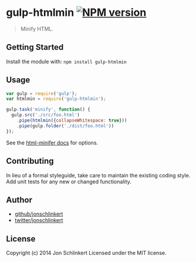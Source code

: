 # gulp-htmlmin [![NPM version](https://badge.fury.io/js/gulp-htmlmin.png)](http://badge.fury.io/js/gulp-htmlmin)

> Minify HTML.

## Getting Started
Install the module with: `npm install gulp-htmlmin`

## Usage

```js
var gulp = require('gulp');
var htmlmin = require('gulp-htmlmin');

gulp.task('minify', function() {
  gulp.src('./src/foo.html')
    .pipe(htmlmin({collapseWhitespace: true}))
    .pipe(gulp.folder('./dist/foo.html'))
});
```

See the [html-minifer docs](https://github.com/kangax/html-minifier) for options.

## Contributing
In lieu of a formal styleguide, take care to maintain the existing coding style. Add unit tests for any new or changed functionality.

## Author

+ [github/jonschlinkert](https://github.com/jonschlinkert)
+ [twitter/jonschlinkert](http://twitter.com/jonschlinkert)

## License
Copyright (c) 2014 Jon Schlinkert
Licensed under the MIT license.